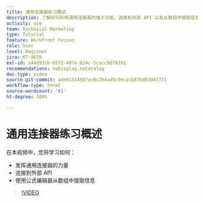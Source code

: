 ```yaml
---
title: 通用连接器练习概述
description: 了解如何利用通用连接器的强大功能、连接到外部 API 以及从数组中提取信息，一切尽在  [!DNL Adobe Workfront Fusion]。
activity: use
team: Technical Marketing
type: Tutorial
feature: Workfront Fusion
role: User
level: Beginner
jira: KT-9010
exl-id: a44d93cb-6572-497e-b24c-5cacc9d79391
recommendations: noDisplay,noCatalog
doc-type: video
source-git-commit: a4e61514567ac8c2b4ad5c9ecacb87bd83947731
workflow-type: tm+mt
source-wordcount: '61'
ht-degree: 100%

---
```


# 通用连接器练习概述

在本视频中，您将学习如何：

* 发挥通用连接器的力量
* 连接到外部 API
* 使用公式编辑器从数组中提取信息

>[!VIDEO](https://video.tv.adobe.com/v/335269/?quality=12&learn=on)
